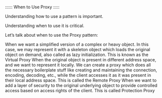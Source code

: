 :::::: When to Use Proxy :::::

Understanding how to use a pattern is important.

Understanding when to use it is critical.

Let’s talk about when to use the Proxy pattern:

When we want a simplified version of a complex or heavy object. In this case, we may represent it with a skeleton object which loads the original object on demand, also called as lazy initialization. This is known as the Virtual Proxy
When the original object is present in different address space, and we want to represent it locally. We can create a proxy which does all the necessary boilerplate stuff like creating and maintaining the connection, encoding, decoding, etc., while the client accesses it as it was present in their local address space. This is called the Remote Proxy
When we want to add a layer of security to the original underlying object to provide controlled access based on access rights of the client. This is called Protection Proxy